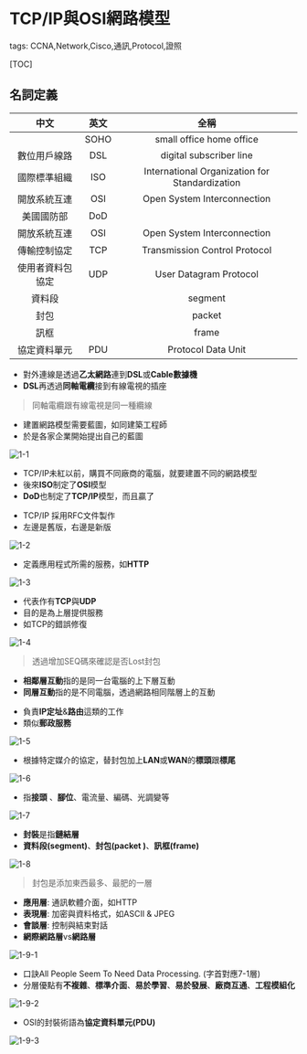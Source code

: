 # TCP/IP與OSI網路模型

tags: CCNA,Network,Cisco,通訊,Protocol,證照

[TOC]

## 名詞定義

|   中文   | 英文 | 全稱|
| :--------: | :--------:| :------: |
|     | SOHO | small office home office|
|  數位用戶線路   | DSL |digital subscriber line |
|  國際標準組織   | ISO|International Organization for Standardization |
|  開放系統互連   | OSI|Open System Interconnection |
|  美國國防部   |DoD | |
|  開放系統互連   | OSI|Open System Interconnection |
|  傳輸控制協定   | TCP|Transmission Control Protocol |
|  使用者資料包協定   | UDP|User Datagram Protocol |
|  資料段   | |segment |
|  封包   | |packet |
|  訊框   | |frame |
|  協定資料單元   | PDU|Protocol Data Unit |

<!--sec data-title="歷史" data-id="1" data-nopdf="true" data-collapse=false ces-->

- 對外連線是透過**乙太網路**連到**DSL**或**Cable數據機**
- **DSL**再透過**同軸電纜**接到有線電視的插座

> 同軸電纜跟有線電視是同一種纜線

- 建置網路模型需要藍圖，如同建築工程師
- 於是各家企業開始提出自己的藍圖

![1-1](images/1-1.jpg)

- TCP/IP未紅以前，購買不同廠商的電腦，就要建置不同的網路模型
- 後來**ISO**制定了**OSI**模型
- **DoD**也制定了**TCP/IP**模型，而且贏了

<!--endsec-->

<!--sec data-title="概觀" data-id="2" data-nopdf="true" data-collapse=false ces-->

- TCP/IP 採用RFC文件製作
- 左邊是舊版，右邊是新版

![1-2](images/1-2.jpg)

<!--endsec-->

<!--sec data-title="TCP/IP應用層" data-id="3" data-nopdf="true" data-collapse=false ces-->

- 定義應用程式所需的服務，如**HTTP**

![1-3](images/1-3.jpg)

<!--endsec-->

<!--sec data-title="TCP/IP傳輸層" data-id="4" data-nopdf="true" data-collapse=false ces-->

- 代表作有**TCP**與**UDP**
- 目的是為上層提供服務
- 如TCP的錯誤修復

![1-4](images/1-4.jpg)

>透過增加SEQ碼來確認是否Lost封包

- **相鄰層互動**指的是同一台電腦的上下層互動
- **同層互動**指的是不同電腦，透過網路相同階層上的互動

<!--endsec-->

<!--sec data-title="TCP/IP網路層" data-id="5" data-nopdf="true" data-collapse=false ces-->

- 負責**IP定址**&**路由**這類的工作
- 類似**郵政服務**

![1-5](images/1-5.jpg)

<!--endsec-->

<!--sec data-title="TCP/IP鏈結層" data-id="6" data-nopdf="true" data-collapse=false ces-->

- 根據特定媒介的協定，替封包加上**LAN**或**WAN**的**標頭**跟**標尾**

![1-6](images/1-6.jpg)

<!--endsec-->

<!--sec data-title="TCP/IP實體層" data-id="7" data-nopdf="true" data-collapse=false ces-->

- 指**接頭** 、**腳位**、電流量、編碼、光調變等

![1-7](images/1-7.jpg)

<!--endsec-->

<!--sec data-title="TCP/IP模型" data-id="8" data-nopdf="true" data-collapse=false ces-->

- **封裝**是指**鏈結層**
- **資料段(segment)**、**封包(packet )**、**訊框(frame)**

![1-8](images/1-8.jpg)

>封包是添加東西最多、最肥的一層

<!--endsec-->

<!--sec data-title="OSI網路模型" data-id="9" data-nopdf="true" data-collapse=false ces-->

- **應用層**: 通訊軟體介面，如HTTP
- **表現層**: 加密與資料格式，如ASCII & JPEG
- **會談層**: 控制與結束對話
- **網際網路層**vs**網路層**

![1-9-1](images/1-9-1.jpg)

- 口訣All People Seem To Need Data Processing. (字首對應7-1層)
- 分層優點有**不複雜**、**標準介面**、**易於學習**、**易於發展**、**廠商互通**、**工程模組化**

![1-9-2](images/1-9-2.jpg)

- OSI的封裝術語為**協定資料單元(PDU)**

![1-9-3](images/1-9-3.jpg)

<!--endsec-->